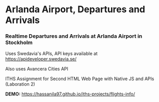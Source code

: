 # Arlanda Airport, Departures and Arrivals

### Realtime Departures and Arrivals at Arlanda Airport in Stockholm

Uses Swedavia's APIs, API keys available at https://apideveloper.swedavia.se/

Also uses Avancera Cities API

ITHS Assignment for Second HTML Web Page with Native JS and APIs (Laboration 2)

**DEMO:** https://hassanila97.github.io/iths-projects/flights-info/